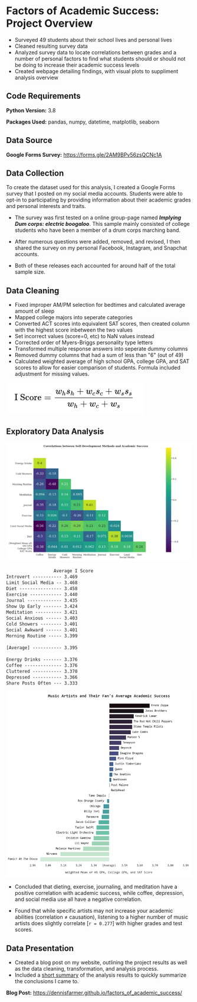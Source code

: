 # Factors of Academic Success: Project Overview

<!--- Basic Outline Format Copied from Ken Jee -->
<!--- https://github.com/PlayingNumbers/ds_salary_proj/blob/master/README.md -->

- Surveyed 49 students about their school lives and personal lives
- Cleaned resulting survey data
- Analyzed survey data to locate correlations between grades and a number of personal factors to find what students should or should not be doing to increase their academic success levels
- Created webpage detailing findings, with visual plots to suppliment analysis overview

## Code Requirements

**Python Version:** 3.8

**Packages Used:** pandas, numpy, datetime, matplotlib, seaborn

## Data Source
**Google Forms Survey:** https://forms.gle/2AM9BPv56zsQCNc1A

## Data Collection
To create the dataset used for this analysis, I created a Google Forms survey that I posted on my social media accounts. Students were able to opt-in to participating by providing information about their academic grades and personal interests and traits.

- The survey was first tested on a online group-page named _**Implying Dum corps: electric boogaloo**_. This sample mainly consisted of college students who have been a member of a drum corps marching band.

- After numerous questions were added, removed, and revised, I then shared the survey on my personal Facebook, Instagram, and Snapchat accounts.

- Both of these releases each accounted for around half of the total sample size.

## Data Cleaning

- Fixed improper AM/PM selection for bedtimes and calculated average amount of sleep
- Mapped college majors into seperate categories
- Converted ACT scores into equivalent SAT scores, then created column with the highest score inbetween the two values
- Set incorrect values (score=0, etc) to NaN values instead
- Corrected order of Myers-Briggs personality type letters
- Transformed multiple response answers into seperate dummy columns
- Removed dummy columns that had a sum of less than "6" (out of 49)
- Calculated weighted average of high school GPA, college GPA, and SAT scores to allow for easier comparison of students. Formula included adjustment for missing values.

![](readme_pics/i_score_calculation.png)

## Exploratory Data Analysis

![](readme_pics/FOAS_SelfDevelopment.png)

```
                  Average I Score
Introvert ----------- 3.469
Limit Social Media -- 3.468
Diet ---------------- 3.458
Exercise ------------ 3.440
Journal ------------- 3.435
Show Up Early ------- 3.424
Meditation ---------- 3.421
Social Anxious ------ 3.403
Cold Showers -------- 3.401
Social Awkward ------ 3.401
Morning Routine ----- 3.399

[Average] ----------- 3.395

Energy Drinks ------- 3.376
Coffee -------------- 3.376
Cluttered ----------- 3.370
Depressed ----------- 3.366
Share Posts Often --- 3.333
```

![](readme_pics/FOAS_MusicArtists.png)


- Concluded that dieting, exercise, journaling, and meditation have a positive correlation with academic success, while coffee, depression, and social media use all have a negative correlation.

- Found that while specific artists may not increase your academic abilities (correlation ≠ causation), listening to a higher number of music artists does slightly correlate [`r = 0.277`] with higher grades and test scores.

## Data Presentation

- Created a blog post on my website, outlining the project results as well as the data cleaning, transformation, and analysis process.
- Included a <a target="_blank" href="https://dennisfarmer.github.io/factors_of_academic_success/#part-iv-short-summary">short summary</a> of the analysis results to quickly summarize the conclusions I came to.

**Blog Post:** https://dennisfarmer.github.io/factors_of_academic_success/
